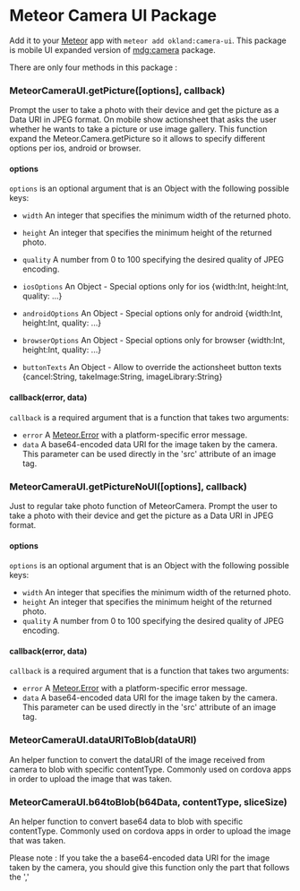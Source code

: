 # Meteor Camera UI Package

Add it to your [Meteor](http://meteor.com) app with `meteor add okland:camera-ui`. This package is mobile UI expanded version of [mdg:camera](https://atmospherejs.com/mdg/camera) package.

There are only four methods in this package :


### MeteorCameraUI.getPicture([options], callback)

Prompt the user to take a photo with their device and get the picture as a Data URI in JPEG format.
On mobile show actionsheet that asks the user whether he wants to take a picture or use image gallery.
This function expand the Meteor.Camera.getPicture so it allows to specify different options per ios, android or browser.

#### options

`options` is an optional argument that is an Object with the following possible keys:

- `width` An integer that specifies the minimum width of the returned photo.
- `height` An integer that specifies the minimum height of the returned photo.
- `quality` A number from 0 to 100 specifying the desired quality of JPEG encoding.

- `iosOptions` An Object - Special options only for ios {width:Int, height:Int, quality: ...}
- `androidOptions` An Object - Special options only for android {width:Int, height:Int, quality: ...}
- `browserOptions` An Object - Special options only for browser {width:Int, height:Int, quality: ...}

- `buttonTexts` An Object - Allow to override the actionsheet button texts {cancel:String, takeImage:String, imageLibrary:String}

#### callback(error, data)

`callback` is a required argument that is a function that takes two arguments:

- `error` A [Meteor.Error](http://docs.meteor.com/#meteor_error) with a platform-specific error message.
- `data` A base64-encoded data URI for the image taken by the camera. This parameter can be used directly in the 'src' attribute of an image tag.




### MeteorCameraUI.getPictureNoUI([options], callback)

Just to regular take photo function of MeteorCamera.
Prompt the user to take a photo with their device and get the picture as a Data URI in JPEG format.

#### options

`options` is an optional argument that is an Object with the following possible keys:

- `width` An integer that specifies the minimum width of the returned photo.
- `height` An integer that specifies the minimum height of the returned photo.
- `quality` A number from 0 to 100 specifying the desired quality of JPEG encoding.

#### callback(error, data)

`callback` is a required argument that is a function that takes two arguments:

- `error` A [Meteor.Error](http://docs.meteor.com/#meteor_error) with a platform-specific error message.
- `data` A base64-encoded data URI for the image taken by the camera. This parameter can be used directly in the 'src' attribute of an image tag.


### MeteorCameraUI.dataURIToBlob(dataURI)

An helper function to convert the dataURI of the image received from camera to blob with specific contentType.
Commonly used on cordova apps in order to upload the image that was taken.


### MeteorCameraUI.b64toBlob(b64Data, contentType, sliceSize)

An helper function to convert base64 data to blob with specific contentType.
Commonly used on cordova apps in order to upload the image that was taken.

Please note :
If you take the a base64-encoded data URI for the image taken by the camera, you should give this function only the part that follows the ','